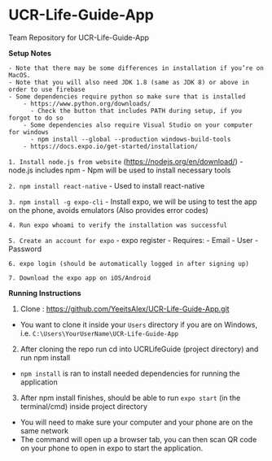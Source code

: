 # UCR-Life-Guide-App
Team Repository for UCR-Life-Guide-App


  **Setup Notes**
```
- Note that there may be some differences in installation if you’re on MacOS. 
- Note that you will also need JDK 1.8 (same as JDK 8) or above in order to use firebase 
- Some dependencies require python so make sure that is installed 
    - https://www.python.org/downloads/
      - Check the button that includes PATH during setup, if you forgot to do so
    - Some dependencies also require Visual Studio on your computer for windows 
      - npm install --global --production windows-build-tools
    - https://docs.expo.io/get-started/installation/
```
`1. Install node.js from website`  (https://nodejs.org/en/download/)
    - node.js includes npm
    - Npm will be used to install necessary tools
 
`2. npm install react-native`
    - Used to install react-native
  
`3. npm install -g expo-cli`
    - Install expo, we will be using to test the app on the phone, avoids emulators (Also provides error codes)
 
`4. Run expo whoami to verify the installation was successful`

`5. Create an account for expo`
    - expo register 
      - Requires:
        - Email
        - User
        - Password

`6. expo login (should be automatically logged in after signing up)`

`7. Download the expo app on iOS/Android`


**Running Instructions**

1. Clone :  https://github.com/YeeitsAlex/UCR-Life-Guide-App.git
  - You want to clone it inside your `Users` directory if you are on Windows, i.e. `C:\Users\YourUserName\UCR-Life-Guide-App`
2. After cloning the repo run cd into UCRLifeGuide (project directory) and run npm install
  - `npm install` is ran to install needed dependencies for running the application
3. After npm install finishes, should be able to run `expo start`  (in the terminal/cmd)  inside project directory
  - You will need to make sure your computer and your phone are on the same network 
  - The command will open up a browser tab, you can then scan QR code on your phone to open in expo to start the application.

